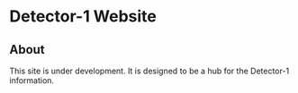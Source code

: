 # Detector-1 Website

## About

This site is under development. It is designed
to be a hub for the Detector-1 information.

